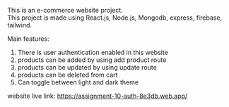This is an e-commerce website project. </br>
This project is made using React.js, Node.js, Mongodb, express, firebase, tailwind.

Main features:
1. There is user authentication enabled in this website
2. products can be added by using add product route
3. products can be updated by using update route
4. products can be deleted from cart
5. Can toggle between light and dark theme

website live link: https://assignment-10-auth-8e3db.web.app/
